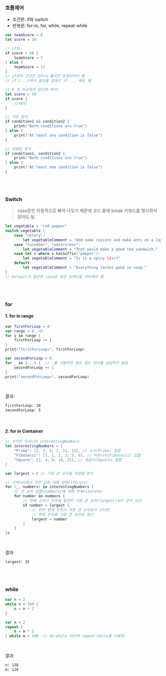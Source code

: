### 흐름제어

- 조건문: if와 switch
- 반복문: for-in, for, while, repeat-while

```swift
var teamScore = 0
let score = 30

// if문
if score > 50 {
    teamScore = 3
} else {
    teamScore = 11
}
// if문의 조건은 반드시 불리언 표현이어야 함
// if (...)에서 괄호를 없애고 if ... 해도 됨

// 0 과 비교하지 않으면 에러!
let score = 30
if score {
    //에러!
}

// 기존 방식
if condition1 && condition2 {
    print("Both conditions are true")
} else {
    print("At least one condition is false")
}

// 변경된 방식
if condition1, condition2 {
    print("Both conditions are true")
} else {
    print("At least one condition is false")
}
```



<br/>

<br/>

### Switch

> case문은 자동적으로 빠져 나오기 때문에 코드 끝에 break 키워드를 명시하지 않아도 됨

```swift
let vegetable = "red pepper"
switch vegetable {
    case "celery":
        let vegetableComment = "Add some raisins and make ants on a log."
    case "cucumber", "watercress":
        let vegetableComment = "That would make a good tea sandwich."
    case let x where x.hasSuffix("pepper"):
        let vegetableComment = "Is it a spicy \(x)?"
    default:
        let vegetableComment = "Everything tastes good in soup."
}
// Default가 없으면 case로 모든 도메인을 커버해야 함
```



<br/>

<br/>

### for

#### 	1. for in range

```swift
var firstForLoop = 0
var range = 0..<5
for i in range {
    firstForLoop += i
}
print("firstForLoop=", firstForLoop)

var secondForLoop = 0
for _ in 1...5 {  // _를 사용하면 필요 없는 변수를 생성하지 않음
    secondForLoop += 1
}
print("secondForLoop=", secondForLoop)
```

<br/>

결과:

```tex
firstForLoop: 10
secondForLoop: 5
```



<br/>

#### 	2. for in Container

```swift
// 주어진 딕셔너리 interestingNumbers
let interestingNumbers = [
    "Prime": [2, 3, 5, 7, 11, 13], // 소수(Prime) 집합
    "Fibonacci": [1, 1, 2, 3, 5, 8], // 피보나치(Fibonacci) 집합
    "Square": [1, 4, 9, 16, 25], // 제곱수(Square) 집합
]

var largest = 0 // 가장 큰 숫자를 저장할 변수

// 딕셔너리에서 키와 값에 대해 반복(iterate)
for (_, numbers) in interestingNumbers {
    // 각 숫자 집합(numbers)에 대해 반복(iterate)
    for number in numbers {
        // 현재 숫자가 이전에 발견한 가장 큰 숫자(largest)보다 큰지 비교
        if number > largest {
            // 만약 현재 숫자가 가장 큰 숫자보다 크다면,
            // 현재 숫자를 가장 큰 숫자로 갱신
            largest = number
        }
    }
}s
```

<br/>

결과:

```tex
largest: 25
```

<br/>

<br/>

### while

```swift
var n = 2
while n < 100 {
    n = n * 2
}

var m = 2
repeat {
    m = m * 2
} while m < 100  // do-while 대신에 repeat-while를 사용함
```

<br/>

결과:

```tex
n: 128
m: 128
```

